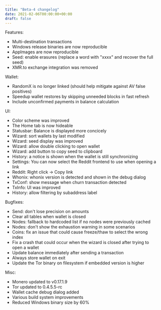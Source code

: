 ```yaml
---
title: "Beta-4 changelog"
date: 2021-02-06T00:00:00+00:00
draft: false
---
```


Features:

- Multi-destination transactions
- Windows release binaries are now reproducible
- AppImages are now reproducible
- Seed: enable erasures (replace a word with "xxxx" and recover the full seed)
- XMR.to exchange integration was removed

Wallet:

- RandomX is no longer linked (should help mitigate against AV false positives)
- Speedup wallet restores by skipping unneeded blocks in fast refresh
- Include unconfirmed payments in balance calculation

UI:

- Color scheme was improved
- The Home tab is now hideable
- Statusbar: Balance is displayed more concicely
- Wizard: sort wallets by last modified
- Wizard: seed display was improved
- Wizard: allow double clicking to open wallet
- Wizard: add button to copy seed to clipboard
- History: a notice is shown when the wallet is still synchronizing
- Settings: You can now select the Reddit frontend to use when opening a link
- Reddit: Right click -> Copy link
- Whonix: whonix version is detected and shown in the debug dialog
- TxConf: show message when churn transaction detected
- TxInfo: UI was improved
- History: allow filtering by subaddress label

Bugfixes:

- Send: don't lose precision on amounts
- Clear all tables when wallet is closed
- Nodes: fallback to hardcoded list if no nodes were previously cached
- Nodes: don't show the exhaustion warning in some scenarios
- Coins: fix an issue that could cause freeze/thaw to select the wrong index
- Fix a crash that could occur when the wizard is closed after trying to open a wallet
- Update balance immediately after sending a transaction
- Always store wallet on exit
- Update the Tor binary on filesystem if embedded version is higher

Misc:

- Monero updated to v0.17.1.9
- Tor updated to 0.4.5.5-rc
- Wallet cache debug dialog added
- Various build system improvements
- Reduced Windows binary size by 60%

